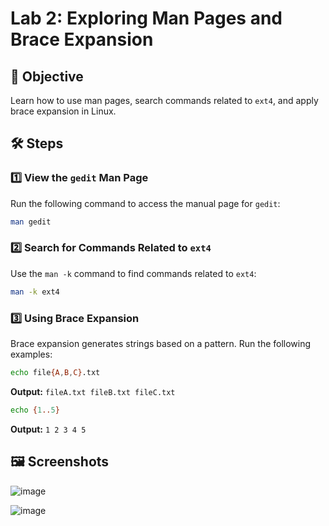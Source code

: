 # Lab 2: Exploring Man Pages and Brace Expansion  

## 📌 Objective  
Learn how to use man pages, search commands related to `ext4`, and apply brace expansion in Linux.  

## 🛠️ Steps  

### 1️⃣ **View the `gedit` Man Page**  
Run the following command to access the manual page for `gedit`:  

```bash
man gedit
```

### 2️⃣ **Search for Commands Related to `ext4`**  
Use the `man -k` command to find commands related to `ext4`:  

```bash
man -k ext4
```

### 3️⃣ **Using Brace Expansion**  
Brace expansion generates strings based on a pattern. Run the following examples:  

```bash
echo file{A,B,C}.txt
```
**Output:** `fileA.txt fileB.txt fileC.txt`  

```bash
echo {1..5}
```
**Output:** `1 2 3 4 5`  

## 🖼️ **Screenshots**  
![image](https://github.com/user-attachments/assets/42f70750-acb4-4aa8-b465-e80c1bbea4df)

![image](https://github.com/user-attachments/assets/efe06f88-26b1-40cf-b9ac-045256d31675)
